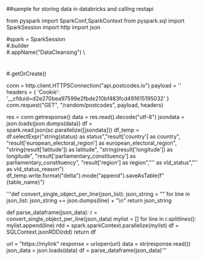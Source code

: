 ##sample for storing data in databricks and calling restapi

from pyspark import SparkConf,SparkContext
from pyspark.sql import SparkSession
import http
import json

#spark = SparkSession \
#.builder \
#.appName("DataCleansing") \
#
#.getOrCreate()


conn = http.client.HTTPSConnection("api.postcodes.io")
payload = ''
headers = {
          'Cookie': '__cfduid=d2e270bea97599e2fbde210bf483fcd491615195032'
          }
conn.request("GET", "/random/postcodes", payload, headers)

res = conn.getresponse()
data = res.read().decode("utf-8")
jsondata = json.loads(json.dumps(data))
df = spark.read.json(sc.parallelize([jsondata]))
df_temp = df.selectExpr("string(status) as status","result['country'] as country", "result['european_electoral_region'] as european_electoral_region", 
"string(result['latitude']) as latitude", "string(result['longitude']) as longitude", "result['parliamentary_constituency'] as parliamentary_constituency", 
"result['region'] as region","'' as vld_status","'' as vld_status_reason")
df_temp.write.format("delta").mode("append").saveAsTable(f"{table_name}")


'''def convert_single_object_per_line(json_list):
json_string = ""
for line in json_list:
json_string += json.dumps(line) + "\n"
return json_string

def parse_dataframe(json_data):
r = convert_single_object_per_line(json_data)
mylist = []
for line in r.splitlines():
mylist.append(line)
rdd = spark.sparkContext.parallelize(mylist)
df = SQLContext.jsonRDD(rdd)
return df

url = "https://mylink"
response = urlopen(url)
data = str(response.read())
json_data = json.loads(data)
df = parse_dataframe(json_data)'''

